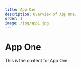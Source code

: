 ```yaml
---
title: App One
description: Overview of App One.
order: 1
image: /jpg/app1.jpg
---
```


# App One

This is the content for App One.
